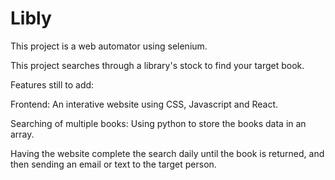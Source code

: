 # Libly 

This project is a web automator using selenium.

This project searches through a library's stock to find your target book.

Features still to add:

Frontend: An interative website using CSS, Javascript and React.

Searching of multiple books: Using python to store the books data in an array.

Having the website complete the search daily until the book is returned, and then sending an email or text to the target person.
